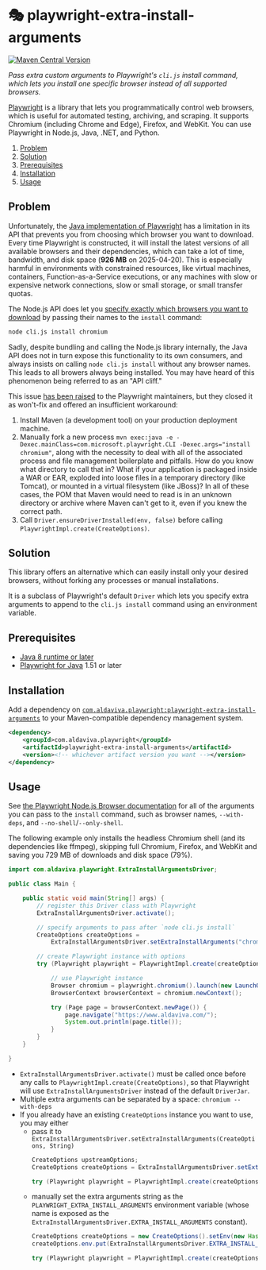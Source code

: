 🎭 playwright-extra-install-arguments
===

[![Maven Central Version](https://img.shields.io/maven-central/v/com.aldaviva.playwright/playwright-extra-install-arguments?logo=apachemaven&label=maven&color=success)](https://central.sonatype.com/artifact/com.aldaviva.playwright/playwright-extra-install-arguments)

*Pass extra custom arguments to Playwright's `cli.js` install command, which lets you install one specific browser instead of all supported browsers.*

[Playwright](https://playwright.dev) is a library that lets you programmatically control web browsers, which is useful for automated testing, archiving, and scraping. It supports Chromium (including Chrome and Edge), Firefox, and WebKit. You can use Playwright in Node.js, Java, .NET, and Python.

<!-- MarkdownTOC autolink="true" bracket="round" autoanchor="false" levels="1,2,3" bullets="1.,-" -->

1. [Problem](#problem)
1. [Solution](#solution)
1. [Prerequisites](#prerequisites)
1. [Installation](#installation)
1. [Usage](#usage)

<!-- /MarkdownTOC -->

## Problem
Unfortunately, the [Java implementation of Playwright](https://playwright.dev/java/docs/intro) has a limitation in its API that prevents you from choosing which browser you want to download. Every time Playwright is constructed, it will install the latest versions of all available browsers and their dependencies, which can take a lot of time, bandwidth, and disk space (**926 MB** on 2025-04-20). This is especially harmful in environments with constrained resources, like virtual machines, containers, Function-as-a-Service executions, or any machines with slow or expensive network connections, slow or small storage, or small transfer quotas.

The Node.js API does let you [specify exactly which browsers you want to download](https://playwright.dev/docs/browsers#install-browsers) by passing their names to the `install` command:
```sh
node cli.js install chromium
```

Sadly, despite bundling and calling the Node.js library internally, the Java API does not in turn expose this functionality to its own consumers, and always insists on calling `node cli.js install` without any browser names. This leads to all browers always being installed. You may have heard of this phenomenon being referred to as an "API cliff."

This issue [has been raised](https://github.com/microsoft/playwright-java/issues/215) to the Playwright maintainers, but they closed it as won't-fix and offered an insufficient workaround:
1. Install Maven (a development tool) on your production deployment machine.
1. Manually fork a new process `mvn exec:java -e -Dexec.mainClass=com.microsoft.playwright.CLI -Dexec.args="install chromium"`, along with the necessity to deal with all of the associated process and file management boilerplate and pitfalls. How do you know what directory to call that in? What if your application is packaged inside a WAR or EAR, exploded into loose files in a temporary directory (like Tomcat), or mounted in a virtual filesystem (like JBoss)? In all of these cases, the POM that Maven would need to read is in an unknown directory or archive where Maven can't get to it, even if you knew the correct path.
1. Call `Driver.ensureDriverInstalled(env, false)` before calling `PlaywrightImpl.create(CreateOptions)`.

## Solution
This library offers an alternative which can easily install only your desired browsers, without forking any processes or manual installations.

It is a subclass of Playwright's default `Driver` which lets you specify extra arguments to append to the `cli.js install` command using an environment variable.

## Prerequisites
- [Java 8 runtime or later](https://adoptium.net/temurin/releases/)
- [Playwright for Java](https://central.sonatype.com/artifact/com.microsoft.playwright/playwright) 1.51 or later

## Installation
Add a dependency on [`com.aldaviva.playwright:playwright-extra-install-arguments`](https://central.sonatype.com/artifact/com.aldaviva.playwright/playwright-extra-install-arguments/overview) to your Maven-compatible dependency management system.

```xml
<dependency>
    <groupId>com.aldaviva.playwright</groupId>
    <artifactId>playwright-extra-install-arguments</artifactId>
    <version><!-- whichever artifact version you want --></version>
</dependency>
```

## Usage

See [the Playwright Node.js Browser documentation](https://playwright.dev/docs/browsers) for all of the arguments you can pass to the `install` command, such as browser names, `--with-deps`, and `--no-shell`/`--only-shell`.

The following example only installs the headless Chromium shell (and its dependencies like ffmpeg), skipping full Chromium, Firefox, and WebKit and saving you 729 MB of downloads and disk space (79%).

```java
import com.aldaviva.playwright.ExtraInstallArgumentsDriver;

public class Main {

    public static void main(String[] args) {
        // register this Driver class with Playwright
        ExtraInstallArgumentsDriver.activate();

        // specify arguments to pass after `node cli.js install`
        CreateOptions createOptions = 
            ExtraInstallArgumentsDriver.setExtraInstallArguments("chromium --with-deps --only-shell");

        // create Playwright instance with options
        try (Playwright playwright = PlaywrightImpl.create(createOptions)) {

            // use Playwright instance
            Browser chromium = playwright.chromium().launch(new LaunchOptions().setHeadless(true));
            BrowserContext browserContext = chromium.newContext();

            try (Page page = browserContext.newPage()) {
                page.navigate("https://www.aldaviva.com/");
                System.out.println(page.title());
            }
        }
    }

}
```

- `ExtraInstallArgumentsDriver.activate()` must be called once before any calls to `PlaywrightImpl.create(CreateOptions)`, so that Playwright will use `ExtraInstallArgumentsDriver` instead of the default `DriverJar`.
- Multiple extra arguments can be separated by a space: `chromium --with-deps`
- If you already have an existing `CreateOptions` instance you want to use, you may either
    - pass it to `ExtraInstallArgumentsDriver.setExtraInstallArguments(CreateOptions, String)`
        ```java
        CreateOptions upstreamOptions;
        CreateOptions createOptions = ExtraInstallArgumentsDriver.setExtraInstallArguments(upstreamOptions, "webkit");

        try (Playwright playwright = PlaywrightImpl.create(createOptions)) { /*...*/ }
        ```
    - manually set the extra arguments string as the `PLAYWRIGHT_EXTRA_INSTALL_ARGUMENTS` environment variable (whose name is exposed as the `ExtraInstallArgumentsDriver.EXTRA_INSTALL_ARGUMENTS` constant).
        ```java
        CreateOptions createOptions = new CreateOptions().setEnv(new HashMap<>());
        createOptions.env.put(ExtraInstallArgumentsDriver.EXTRA_INSTALL_ARGUMENTS, "firefox");
        
        try (Playwright playwright = PlaywrightImpl.create(createOptions)) { /*...*/ }
        ```
